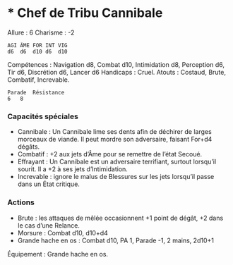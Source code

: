 # * Chef de Tribu Cannibale

Allure : 6
Charisme : -2

	AGI	ÂME	FOR	INT	VIG
	d6	d6	d10	d6	d10

Compétences : Navigation d8, Combat d10, Intimidation d8, Perception d6, Tir d6, Discrétion d6, Lancer d6
Handicaps : Cruel.
Atouts : Costaud, Brute, Combatif, Increvable.

	Parade	Résistance
	6	8

### Capacités spéciales
- Cannibale : Un Cannibale lime ses dents afin de déchirer de larges morceaux de viande. Il peut mordre son adversaire, faisant For+d4 dégâts.
- Combatif  : +2 aux jets d’Âme pour se remettre de l’état Secoué.
- Effrayant : Un Cannibale est un adversaire terrifiant, surtout lorsqu’il sourit. Il a +2 à ses jets d’Intimidation.
- Increvable : ignore le malus de Blessures sur les jets lorsqu’il passe dans un État critique.

### Actions
- Brute : les attaques de mêlée occasionnent +1 point de dégât, +2 dans le cas d’une Relance.
- Morsure : Combat d10, d10+d4
- Grande hache en os :  Combat d10, PA 1, Parade -1, 2 mains, 2d10+1

Équipement : Grande hache en os.
